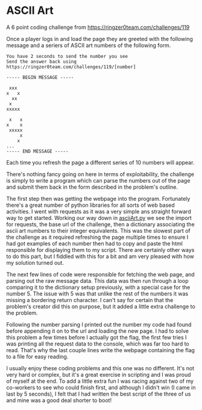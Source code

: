 # ASCII Art
A 6 point coding challenge from https://ringzer0team.com/challenges/119

Once a player logs in and load the page they are greeted with the following message and a seriers of ASCII art numbers of the following form.

```
You have 2 seconds to send the number you see 
Send the answer back using https://ringzer0team.com/challenges/119/[number]

----- BEGIN MESSAGE -----

 xxx 
x   x 
  xx 
 x   
xxxxx

 x   x
x    x
 xxxxx
     x
    x
...
----- END MESSAGE -----
```

Each time you refresh the page a different series of 10 numbers will appear.

There's nothing fancy going on here in terms of exploitability, the challenge is simply to write a program which can parse the numbers out of the page and submit them back in the form described in the problem's outline.

The first step then was getting the webpage into the program. Fortunately there's a great number of python libraries for all sorts of web based activities. I went with requests as it was a very simple ans straight forward way to get started. Working our way down in <a href="asciiArt.py">asciiArt.py</a> we see the import for requests, the base url of the challenge, then a dictionary associating the ascii art numbers to their integer equivalents. This was the slowest part of the challenge as it required refreshing the page multiple times to ensure I had got examples of each number then had to copy and paste the html responsible for displaying them to my script. There are certainly other ways to do this part, but I fiddled with this for a bit and am very pleased with how my solution turned out.

The next few lines of code were responsible for fetching the web page, and parsing out the raw message data. This data was then run through a loop comparing it to the dictionary setup previously, with a special case for the number 5. The issue with 5 was that unlike the rest of the numbers it was missing a bordering return character. I can't say for certain that the problem's creator did this on purpose, but it added a little extra challenge to the problem.

Following the number parsing I printed out the number my code had found before appending it on to the url and loading the new page. I had to solve this problem a few times before I actually got the flag, the first few tries I was printing all the request data to the console, which was far too hard to read. That's why the last couple lines write the webpage containing the flag to a file for easy reading.

I usually enjoy these coding problems and this one was no different. It's not very hard or complex, but it's a great exercise in scripting and I was proud of myself at the end. To add a little extra fun I was racing against two of my co-workers to see who could finish first, and although I didn't win (I came in last by 5 seconds), I felt that I had written the best script of the three of us and mine was a good deal shorter to boot!
